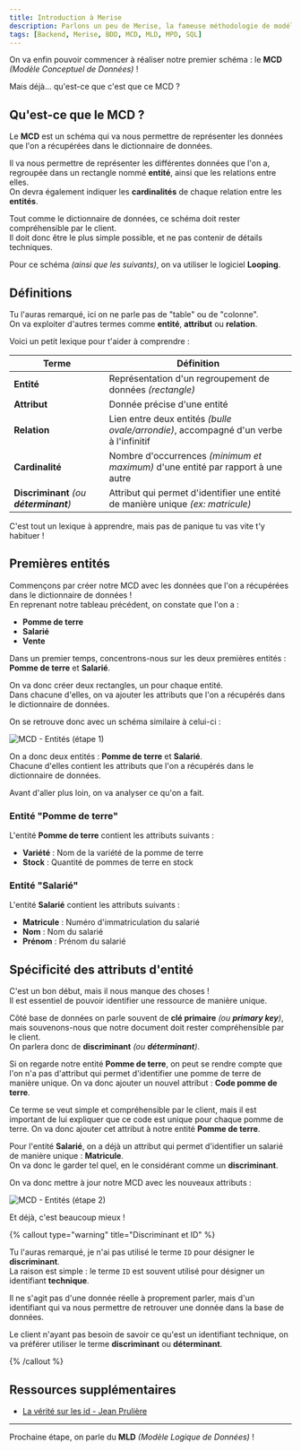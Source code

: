 ```yaml
---
title: Introduction à Merise
description: Parlons un peu de Merise, la fameuse méthodologie de modélisation pour la conception de bases de données.
tags: [Backend, Merise, BDD, MCD, MLD, MPD, SQL]
---
```


On va enfin pouvoir commencer à réaliser notre premier schéma : le **MCD** _(Modèle Conceptuel de Données)_ !

Mais déjà... qu'est-ce que c'est que ce MCD ?

## Qu'est-ce que le MCD ?

Le **MCD** est un schéma qui va nous permettre de représenter les données que l'on a récupérées dans le dictionnaire de données.

Il va nous permettre de représenter les différentes données que l'on a, regroupée dans un rectangle nommé **entité**, ainsi que les relations entre elles.  
On devra également indiquer les **cardinalités** de chaque relation entre les **entités**.

Tout comme le dictionnaire de données, ce schéma doit rester compréhensible par le client.  
Il doit donc être le plus simple possible, et ne pas contenir de détails techniques.

Pour ce schéma _(ainsi que les suivants)_, on va utiliser le logiciel **Looping**.

## Définitions

Tu l'auras remarqué, ici on ne parle pas de "table" ou de "colonne".  
On va exploiter d'autres termes comme **entité**, **attribut** ou **relation**.

Voici un petit lexique pour t'aider à comprendre :

| Terme                                   | Définition                                                                            |
| --------------------------------------- | ------------------------------------------------------------------------------------- |
| **Entité**                              | Représentation d'un regroupement de données _(rectangle)_                             |
| **Attribut**                            | Donnée précise d'une entité                                                           |
| **Relation**                            | Lien entre deux entités _(bulle ovale/arrondie)_, accompagné d'un verbe à l'infinitif |
| **Cardinalité**                         | Nombre d'occurrences _(minimum et maximum)_ d'une entité par rapport à une autre      |
| **Discriminant** _(ou **déterminant**)_ | Attribut qui permet d'identifier une entité de manière unique _(ex: matricule)_       |

C'est tout un lexique à apprendre, mais pas de panique tu vas vite t'y habituer !

## Premières entités

Commençons par créer notre MCD avec les données que l'on a récupérées dans le dictionnaire de données !  
En reprenant notre tableau précédent, on constate que l'on a :

- **Pomme de terre**
- **Salarié**
- **Vente**

Dans un premier temps, concentrons-nous sur les deux premières entités : **Pomme de terre** et **Salarié**.

On va donc créer deux rectangles, un pour chaque entité.  
Dans chacune d'elles, on va ajouter les attributs que l'on a récupérés dans le dictionnaire de données.

On se retrouve donc avec un schéma similaire à celui-ci :

![MCD - Entités (étape 1)](/merise/mcd-1.webp)

On a donc deux entités : **Pomme de terre** et **Salarié**.  
Chacune d'elles contient les attributs que l'on a récupérés dans le dictionnaire de données.

Avant d'aller plus loin, on va analyser ce qu'on a fait.

### Entité "Pomme de terre"

L'entité **Pomme de terre** contient les attributs suivants :

- **Variété** : Nom de la variété de la pomme de terre
- **Stock** : Quantité de pommes de terre en stock

### Entité "Salarié"

L'entité **Salarié** contient les attributs suivants :

- **Matricule** : Numéro d'immatriculation du salarié
- **Nom** : Nom du salarié
- **Prénom** : Prénom du salarié

## Spécificité des attributs d'entité

C'est un bon début, mais il nous manque des choses !  
Il est essentiel de pouvoir identifier une ressource de manière unique.

Côté base de données on parle souvent de **clé primaire** _(ou **primary key**)_, mais souvenons-nous que notre document doit rester compréhensible par le client.  
On parlera donc de **discriminant** _(ou **déterminant**)_.

Si on regarde notre entité **Pomme de terre**, on peut se rendre compte que l'on n'a pas d'attribut qui permet d'identifier une pomme de terre de manière unique.
On va donc ajouter un nouvel attribut : **Code pomme de terre**.

Ce terme se veut simple et compréhensible par le client, mais il est important de lui expliquer que ce code est unique pour chaque pomme de terre.
On va donc ajouter cet attribut à notre entité **Pomme de terre**.

Pour l'entité **Salarié**, on a déjà un attribut qui permet d'identifier un salarié de manière unique : **Matricule**.  
On va donc le garder tel quel, en le considérant comme un **discriminant**.

On va donc mettre à jour notre MCD avec les nouveaux attributs :

![MCD - Entités (étape 2)](/merise/mcd-2.webp)

Et déjà, c'est beaucoup mieux !

{% callout type="warning" title="Discriminant et ID" %}

Tu l'auras remarqué, je n'ai pas utilisé le terme `ID` pour désigner le **discriminant**.  
La raison est simple : le terme `ID` est souvent utilisé pour désigner un identifiant **technique**.

Il ne s'agit pas d'une donnée réelle à proprement parler, mais d'un identifiant qui va nous permettre de retrouver une donnée dans la base de données.

Le client n'ayant pas besoin de savoir ce qu'est un identifiant technique, on va préférer utiliser le terme **discriminant** ou **déterminant**.

{% /callout %}

## Ressources supplémentaires

- [La vérité sur les id - Jean Prulière](https://jeanpruliere.medium.com/la-v%C3%A9rit%C3%A9-sur-les-id-507134adda12)

---

Prochaine étape, on parle du **MLD** _(Modèle Logique de Données)_ !
